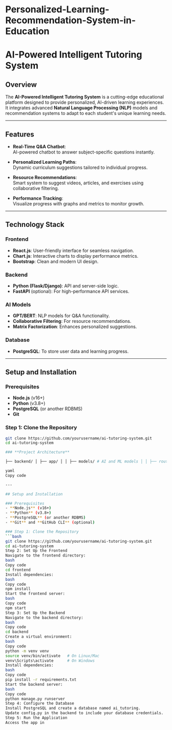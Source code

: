 # Personalized-Learning-Recommendation-System-in-Education


# **AI-Powered Intelligent Tutoring System**

## **Overview**  
The **AI-Powered Intelligent Tutoring System** is a cutting-edge educational platform designed to provide personalized, AI-driven learning experiences. It integrates advanced **Natural Language Processing (NLP)** models and recommendation systems to adapt to each student's unique learning needs.  

---

## **Features**  

- **Real-Time Q&A Chatbot**:  
  AI-powered chatbot to answer subject-specific questions instantly.  

- **Personalized Learning Paths**:  
  Dynamic curriculum suggestions tailored to individual progress.  

- **Resource Recommendations**:  
  Smart system to suggest videos, articles, and exercises using collaborative filtering.  

- **Performance Tracking**:  
  Visualize progress with graphs and metrics to monitor growth.  

---

## **Technology Stack**  

### **Frontend**  
- **React.js**: User-friendly interface for seamless navigation.  
- **Chart.js**: Interactive charts to display performance metrics.  
- **Bootstrap**: Clean and modern UI design.  

### **Backend**  
- **Python (Flask/Django)**: API and server-side logic.  
- **FastAPI** (optional): For high-performance API services.  

### **AI Models**  
- **GPT/BERT**: NLP models for Q&A functionality.  
- **Collaborative Filtering**: For resource recommendations.  
- **Matrix Factorization**: Enhances personalized suggestions.  

### **Database**  
- **PostgreSQL**: To store user data and learning progress.  

---

## **Setup and Installation**

### **Prerequisites**  
- **Node.js** (v16+)
- **Python** (v3.8+)
- **PostgreSQL** (or another RDBMS)
- **Git**  

### **Step 1: Clone the Repository**  
```bash
git clone https://github.com/yourusername/ai-tutoring-system.git
cd ai-tutoring-system

### **Project Architecture**  

├── backend/ │ ├── app/ │ │ ├── models/ # AI and ML models │ │ ├── routes/ # API routes for user and admin endpoints │ │ └── utils/ # Utility functions and scripts │ ├── config.py # Application configuration │ └── requirements.txt # Backend dependencies ├── frontend/ │ ├── src/ │ │ ├── components/ # React components for UI │ │ ├── pages/ # User-facing pages │ │ └── utils/ # Helper functions │ ├── package.json # Frontend dependencies │ └── public/ # Static assets (images, icons, etc.) ├── data/ │ ├── datasets/ # Example datasets for testing │ └── trained_models/ # Pre-trained or fine-tuned AI models └── README.md

yaml
Copy code

---

## Setup and Installation

### Prerequisites
- **Node.js** (v16+)
- **Python** (v3.8+)
- **PostgreSQL** (or another RDBMS)
- **Git** and **GitHub CLI** (optional)

### Step 1: Clone the Repository  
```bash
git clone https://github.com/yourusername/ai-tutoring-system.git
cd ai-tutoring-system
Step 2: Set Up the Frontend
Navigate to the frontend directory:
bash
Copy code
cd frontend
Install dependencies:
bash
Copy code
npm install
Start the frontend server:
bash
Copy code
npm start
Step 3: Set Up the Backend
Navigate to the backend directory:
bash
Copy code
cd backend
Create a virtual environment:
bash
Copy code
python -m venv venv
source venv/bin/activate   # On Linux/Mac
venv\Scripts\activate      # On Windows
Install dependencies:
bash
Copy code
pip install -r requirements.txt
Start the backend server:
bash
Copy code
python manage.py runserver
Step 4: Configure the Database
Install PostgreSQL and create a database named ai_tutoring.
Update config.py in the backend to include your database credentials.
Step 5: Run the Application
Access the app in



